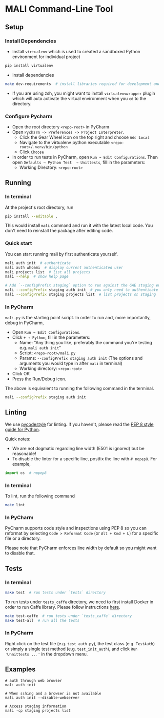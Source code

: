 # MALI Command-Line Tool

## Setup

### Install Dependencies

- Install `virtualenv` which is used to created a sandboxed Python environment for individual project
```bash
pip install virtualenv
```

- Install dependencies
```bash 
make dev-requirements  # install libraries required for development and testing
```

- If you are using zsh, you might want to install `virtualenvwrapper` plugin which will auto activate the virtual environment when you `cd` to the directory.

### Configure Pycharm

- Open the root directory `<repo-root>` in PyCharm
- Open `Pycharm -> Preferences -> Project Interpreter`.
  - Click the Gear Wheel icon on the top right and choose `Add Local`
  - Navigate to the virtualenv python executable `<repo-root>/.venv/bin/python`
  - Click `Choose`
- In order to run tests in PyCharm, open `Run → Edit Configurations`. Then open `Defaults → Python Test  → Unittests`, fill in the parameters:
  - Working Directory: `<repo-root>`

## Running

### In terminal
At the project's root directory, run
```bash
pip install --editable .  
```

This would install `mali` command and run it with the latest local code. You don't need to reinstall the package after editing code.

### Quick start
You can start running mali by first authenticate yourself.
```bash
mali auth init  # authenticate
mali auth whoami  # display current authenticated user
mali projects list  # list all projects
mali --help  # show help page

# Add `--configPrefix staging` option to run against the GAE staging environment
mali --configPrefix staging auth init  # you only need to authenticate once
mali --configPrefix staging projects list  # list projects on staging
```

### In PyCharm
`mali.py` is the starting point script. In order to run and, more importantly, debug in PyCharm, 
- Open `Run → Edit Configurations`. 
- Click `+ → Python`, fill in the parameters:
  - Name: "Any thing you like, preferably the command you're testing e.g. `mali auth init`"
  - Script: `<repo-root>/mali.py`
  - Params: `--configPrefix staging auth init` (The options and arguments you would type in after `mali` in terminal)
  - Working directory: `<repo-root>`
- Click OK
- Press the Run/Debug icon.

The above is equivalent to running the following command in the terminal.
```bash
mali --configPrefix staging auth init
```

## Linting

We use [pycodestyle](https://pycodestyle.readthedocs.io/en/latest/index.html) for linting. If you haven't, please read the [PEP 8 style guide for Python](https://www.python.org/dev/peps/pep-0008/#introduction).

Quick notes:
- We are not dogmatic regarding line width (E501 is ignored) but be reasonable!
- To disable the linter for a specific line, postfix the line with `# nopep8`. For example,
```python
import os  # nopep8
```

### In terminal

To lint, run the following command
```bash
make lint
```

### In PyCharm

PyCharm supports code style and inspections using PEP 8 so you can reformat by selecting `Code > Reformat Code` (or `Alt + Cmd + L`) for a specific file or a directory. 

Please note that PyCharm enforces line width by default so you might want to disable that.

## Tests

### In terminal
```bash
make test  # run tests under `tests` directory
```

To run tests under `tests_caffe` directory, we need to first install Docker in order to run Caffe library. Please follow instructions [here](https://docs.docker.com/docker-for-mac/install/).

```bash
make test-caffe  # run tests under `tests_caffe` directory
make test-all  # run all the tests
```

### In PyCharm
Right click on the test file (e.g. `test_auth.py`), the test class (e.g. `TestAuth`) or simply a single test method (e.g. `test_init_auth`), and click `Run 'Unnittests ...'` in the dropdown menu.

## Examples

```
# auth through web browser
mali auth init

# When sshing and a browser is not available
mali auth init --disable-webserver

# Access staging information
mali -cp staging projects list

```
